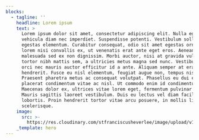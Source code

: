 ```yaml
---
blocks:
  - tagline: ''
    headline: Lorem ipsum
    text: >
      Lorem ipsum dolor sit amet, consectetur adipiscing elit. Nulla egestas
      vehicula diam nec imperdiet. Suspendisse potenti. Vestibulum sollicitudin
      egestas elementum. Curabitur consequat, odio sit amet egestas ornare,
      lorem nisi convallis ex, ut venenatis erat ante eget eros. Aenean
      malesuada sed ex non dignissim. Morbi auctor, nisi at gravida vulputate,
      tortor nibh mattis sem, a ultricies metus magna sed nunc. Vestibulum ut
      orci nec mauris auctor efficitur id a ante. Aliquam semper at erat et
      hendrerit. Fusce eu nisl elementum, feugiat augue non, tempus nisl.
      Praesent pharetra metus ac consequat volutpat. Phasellus eu dui et nulla
      placerat condimentum vitae ac nisl. Ut commodo enim id condimentum tempus.
      Maecenas dolor ex, ultrices vitae lorem eget, fermentum pulvinar ex.
      Mauris sagittis laoreet vestibulum. Duis eu lectus vel diam facilisis
      lobortis. Proin hendrerit tortor vitae arcu posuere, in mollis libero
      scelerisque.
    image:
      src: >-
        https://res.cloudinary.com/stfranciscusheverlee/image/upload/v1656787147/cld-sample-4.jpg
    _template: hero
---
```



